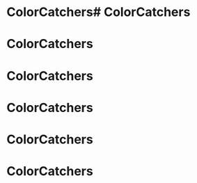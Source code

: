 # ColorCatchers# ColorCatchers
# ColorCatchers
# ColorCatchers
# ColorCatchers
# ColorCatchers
# ColorCatchers
